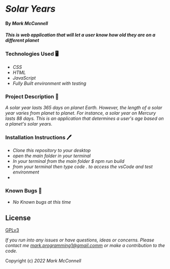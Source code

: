 # _Solar Years_
#### By _Mark McConnell_
#### _This is web application that will let a user know how old they are on a different planet_
### Technologies Used 🖥️
* _CSS_
* _HTML_
* _JavaScript_
* _Fully Built environment with testing_
### Project Description 📖
_A solar year lasts 365 days on planet Earth. However, the length of a solar year varies from planet to planet. For instance, a solar year on Mercury lasts 88 days. This is an application that determines a user's age based on a planet's solar years._
### Installation Instructions 🖊️
* _Clone this repository to your desktop_
* _open the main folder in your terminal_
* _In your terminal from the main folder $ npm run build_
* _from your terminal then type code . to access the vsCode and test environment_
* 

### Known Bugs 🐛

* _No Known bugs at this time_


## License

[GPLv3](https://www.gnu.org/licenses/gpl-3.0.en.html)

_If you run into any issues or have questions, ideas or concerns.  Please contact me mark.programming1@gmail.comm or make a contribution to the code._

Copyright (c) _2022_ _Mark McConnell_
